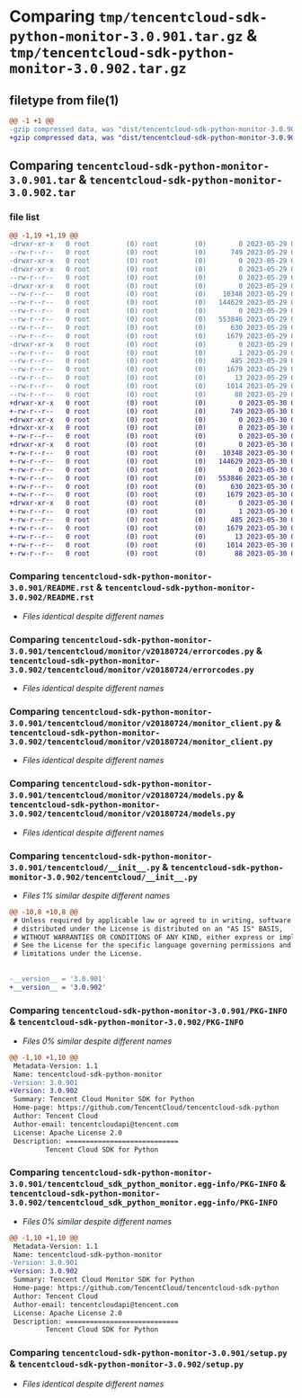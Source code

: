# Comparing `tmp/tencentcloud-sdk-python-monitor-3.0.901.tar.gz` & `tmp/tencentcloud-sdk-python-monitor-3.0.902.tar.gz`

## filetype from file(1)

```diff
@@ -1 +1 @@
-gzip compressed data, was "dist/tencentcloud-sdk-python-monitor-3.0.901.tar", last modified: Mon May 29 02:32:20 2023, max compression
+gzip compressed data, was "dist/tencentcloud-sdk-python-monitor-3.0.902.tar", last modified: Tue May 30 00:27:59 2023, max compression
```

## Comparing `tencentcloud-sdk-python-monitor-3.0.901.tar` & `tencentcloud-sdk-python-monitor-3.0.902.tar`

### file list

```diff
@@ -1,19 +1,19 @@
-drwxr-xr-x   0 root         (0) root         (0)        0 2023-05-29 02:32:20.000000 tencentcloud-sdk-python-monitor-3.0.901/
--rw-r--r--   0 root         (0) root         (0)      749 2023-05-29 02:32:20.000000 tencentcloud-sdk-python-monitor-3.0.901/README.rst
-drwxr-xr-x   0 root         (0) root         (0)        0 2023-05-29 02:32:20.000000 tencentcloud-sdk-python-monitor-3.0.901/tencentcloud/
-drwxr-xr-x   0 root         (0) root         (0)        0 2023-05-29 02:32:20.000000 tencentcloud-sdk-python-monitor-3.0.901/tencentcloud/monitor/
--rw-r--r--   0 root         (0) root         (0)        0 2023-05-29 02:32:20.000000 tencentcloud-sdk-python-monitor-3.0.901/tencentcloud/monitor/__init__.py
-drwxr-xr-x   0 root         (0) root         (0)        0 2023-05-29 02:32:20.000000 tencentcloud-sdk-python-monitor-3.0.901/tencentcloud/monitor/v20180724/
--rw-r--r--   0 root         (0) root         (0)    10348 2023-05-29 02:32:20.000000 tencentcloud-sdk-python-monitor-3.0.901/tencentcloud/monitor/v20180724/errorcodes.py
--rw-r--r--   0 root         (0) root         (0)   144629 2023-05-29 02:32:20.000000 tencentcloud-sdk-python-monitor-3.0.901/tencentcloud/monitor/v20180724/monitor_client.py
--rw-r--r--   0 root         (0) root         (0)        0 2023-05-29 02:32:20.000000 tencentcloud-sdk-python-monitor-3.0.901/tencentcloud/monitor/v20180724/__init__.py
--rw-r--r--   0 root         (0) root         (0)   553846 2023-05-29 02:32:20.000000 tencentcloud-sdk-python-monitor-3.0.901/tencentcloud/monitor/v20180724/models.py
--rw-r--r--   0 root         (0) root         (0)      630 2023-05-29 02:32:20.000000 tencentcloud-sdk-python-monitor-3.0.901/tencentcloud/__init__.py
--rw-r--r--   0 root         (0) root         (0)     1679 2023-05-29 02:32:20.000000 tencentcloud-sdk-python-monitor-3.0.901/PKG-INFO
-drwxr-xr-x   0 root         (0) root         (0)        0 2023-05-29 02:32:20.000000 tencentcloud-sdk-python-monitor-3.0.901/tencentcloud_sdk_python_monitor.egg-info/
--rw-r--r--   0 root         (0) root         (0)        1 2023-05-29 02:32:20.000000 tencentcloud-sdk-python-monitor-3.0.901/tencentcloud_sdk_python_monitor.egg-info/dependency_links.txt
--rw-r--r--   0 root         (0) root         (0)      485 2023-05-29 02:32:20.000000 tencentcloud-sdk-python-monitor-3.0.901/tencentcloud_sdk_python_monitor.egg-info/SOURCES.txt
--rw-r--r--   0 root         (0) root         (0)     1679 2023-05-29 02:32:20.000000 tencentcloud-sdk-python-monitor-3.0.901/tencentcloud_sdk_python_monitor.egg-info/PKG-INFO
--rw-r--r--   0 root         (0) root         (0)       13 2023-05-29 02:32:20.000000 tencentcloud-sdk-python-monitor-3.0.901/tencentcloud_sdk_python_monitor.egg-info/top_level.txt
--rw-r--r--   0 root         (0) root         (0)     1014 2023-05-29 02:32:20.000000 tencentcloud-sdk-python-monitor-3.0.901/setup.py
--rw-r--r--   0 root         (0) root         (0)       88 2023-05-29 02:32:20.000000 tencentcloud-sdk-python-monitor-3.0.901/setup.cfg
+drwxr-xr-x   0 root         (0) root         (0)        0 2023-05-30 00:27:59.000000 tencentcloud-sdk-python-monitor-3.0.902/
+-rw-r--r--   0 root         (0) root         (0)      749 2023-05-30 00:27:59.000000 tencentcloud-sdk-python-monitor-3.0.902/README.rst
+drwxr-xr-x   0 root         (0) root         (0)        0 2023-05-30 00:27:59.000000 tencentcloud-sdk-python-monitor-3.0.902/tencentcloud/
+drwxr-xr-x   0 root         (0) root         (0)        0 2023-05-30 00:27:59.000000 tencentcloud-sdk-python-monitor-3.0.902/tencentcloud/monitor/
+-rw-r--r--   0 root         (0) root         (0)        0 2023-05-30 00:27:59.000000 tencentcloud-sdk-python-monitor-3.0.902/tencentcloud/monitor/__init__.py
+drwxr-xr-x   0 root         (0) root         (0)        0 2023-05-30 00:27:59.000000 tencentcloud-sdk-python-monitor-3.0.902/tencentcloud/monitor/v20180724/
+-rw-r--r--   0 root         (0) root         (0)    10348 2023-05-30 00:27:59.000000 tencentcloud-sdk-python-monitor-3.0.902/tencentcloud/monitor/v20180724/errorcodes.py
+-rw-r--r--   0 root         (0) root         (0)   144629 2023-05-30 00:27:59.000000 tencentcloud-sdk-python-monitor-3.0.902/tencentcloud/monitor/v20180724/monitor_client.py
+-rw-r--r--   0 root         (0) root         (0)        0 2023-05-30 00:27:59.000000 tencentcloud-sdk-python-monitor-3.0.902/tencentcloud/monitor/v20180724/__init__.py
+-rw-r--r--   0 root         (0) root         (0)   553846 2023-05-30 00:27:59.000000 tencentcloud-sdk-python-monitor-3.0.902/tencentcloud/monitor/v20180724/models.py
+-rw-r--r--   0 root         (0) root         (0)      630 2023-05-30 00:27:59.000000 tencentcloud-sdk-python-monitor-3.0.902/tencentcloud/__init__.py
+-rw-r--r--   0 root         (0) root         (0)     1679 2023-05-30 00:27:59.000000 tencentcloud-sdk-python-monitor-3.0.902/PKG-INFO
+drwxr-xr-x   0 root         (0) root         (0)        0 2023-05-30 00:27:59.000000 tencentcloud-sdk-python-monitor-3.0.902/tencentcloud_sdk_python_monitor.egg-info/
+-rw-r--r--   0 root         (0) root         (0)        1 2023-05-30 00:27:59.000000 tencentcloud-sdk-python-monitor-3.0.902/tencentcloud_sdk_python_monitor.egg-info/dependency_links.txt
+-rw-r--r--   0 root         (0) root         (0)      485 2023-05-30 00:27:59.000000 tencentcloud-sdk-python-monitor-3.0.902/tencentcloud_sdk_python_monitor.egg-info/SOURCES.txt
+-rw-r--r--   0 root         (0) root         (0)     1679 2023-05-30 00:27:59.000000 tencentcloud-sdk-python-monitor-3.0.902/tencentcloud_sdk_python_monitor.egg-info/PKG-INFO
+-rw-r--r--   0 root         (0) root         (0)       13 2023-05-30 00:27:59.000000 tencentcloud-sdk-python-monitor-3.0.902/tencentcloud_sdk_python_monitor.egg-info/top_level.txt
+-rw-r--r--   0 root         (0) root         (0)     1014 2023-05-30 00:27:59.000000 tencentcloud-sdk-python-monitor-3.0.902/setup.py
+-rw-r--r--   0 root         (0) root         (0)       88 2023-05-30 00:27:59.000000 tencentcloud-sdk-python-monitor-3.0.902/setup.cfg
```

### Comparing `tencentcloud-sdk-python-monitor-3.0.901/README.rst` & `tencentcloud-sdk-python-monitor-3.0.902/README.rst`

 * *Files identical despite different names*

### Comparing `tencentcloud-sdk-python-monitor-3.0.901/tencentcloud/monitor/v20180724/errorcodes.py` & `tencentcloud-sdk-python-monitor-3.0.902/tencentcloud/monitor/v20180724/errorcodes.py`

 * *Files identical despite different names*

### Comparing `tencentcloud-sdk-python-monitor-3.0.901/tencentcloud/monitor/v20180724/monitor_client.py` & `tencentcloud-sdk-python-monitor-3.0.902/tencentcloud/monitor/v20180724/monitor_client.py`

 * *Files identical despite different names*

### Comparing `tencentcloud-sdk-python-monitor-3.0.901/tencentcloud/monitor/v20180724/models.py` & `tencentcloud-sdk-python-monitor-3.0.902/tencentcloud/monitor/v20180724/models.py`

 * *Files identical despite different names*

### Comparing `tencentcloud-sdk-python-monitor-3.0.901/tencentcloud/__init__.py` & `tencentcloud-sdk-python-monitor-3.0.902/tencentcloud/__init__.py`

 * *Files 1% similar despite different names*

```diff
@@ -10,8 +10,8 @@
 # Unless required by applicable law or agreed to in writing, software
 # distributed under the License is distributed on an "AS IS" BASIS,
 # WITHOUT WARRANTIES OR CONDITIONS OF ANY KIND, either express or implied.
 # See the License for the specific language governing permissions and
 # limitations under the License.
 
 
-__version__ = '3.0.901'
+__version__ = '3.0.902'
```

### Comparing `tencentcloud-sdk-python-monitor-3.0.901/PKG-INFO` & `tencentcloud-sdk-python-monitor-3.0.902/PKG-INFO`

 * *Files 0% similar despite different names*

```diff
@@ -1,10 +1,10 @@
 Metadata-Version: 1.1
 Name: tencentcloud-sdk-python-monitor
-Version: 3.0.901
+Version: 3.0.902
 Summary: Tencent Cloud Monitor SDK for Python
 Home-page: https://github.com/TencentCloud/tencentcloud-sdk-python
 Author: Tencent Cloud
 Author-email: tencentcloudapi@tencent.com
 License: Apache License 2.0
 Description: ============================
         Tencent Cloud SDK for Python
```

### Comparing `tencentcloud-sdk-python-monitor-3.0.901/tencentcloud_sdk_python_monitor.egg-info/PKG-INFO` & `tencentcloud-sdk-python-monitor-3.0.902/tencentcloud_sdk_python_monitor.egg-info/PKG-INFO`

 * *Files 0% similar despite different names*

```diff
@@ -1,10 +1,10 @@
 Metadata-Version: 1.1
 Name: tencentcloud-sdk-python-monitor
-Version: 3.0.901
+Version: 3.0.902
 Summary: Tencent Cloud Monitor SDK for Python
 Home-page: https://github.com/TencentCloud/tencentcloud-sdk-python
 Author: Tencent Cloud
 Author-email: tencentcloudapi@tencent.com
 License: Apache License 2.0
 Description: ============================
         Tencent Cloud SDK for Python
```

### Comparing `tencentcloud-sdk-python-monitor-3.0.901/setup.py` & `tencentcloud-sdk-python-monitor-3.0.902/setup.py`

 * *Files identical despite different names*

